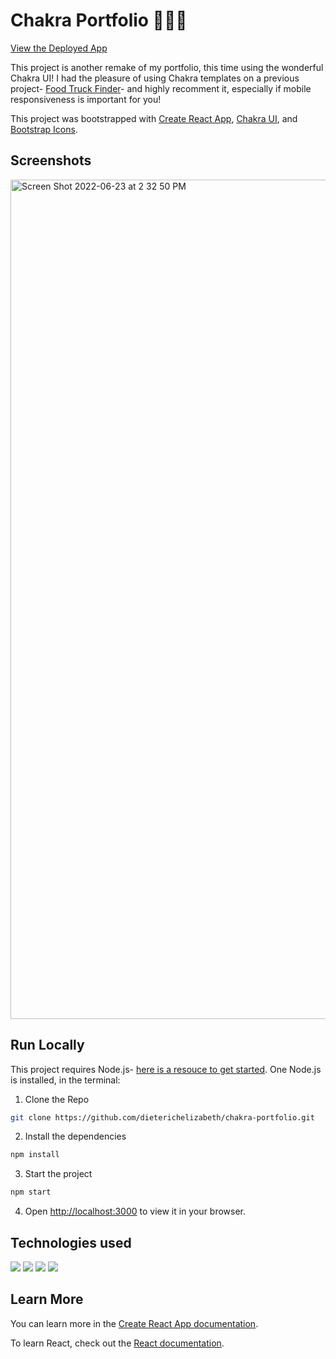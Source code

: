 # Chakra Portfolio 🍏🍐🥝

[View the Deployed App](http://dieterichelizabeth.github.io/chakra-portfolio)

This project is another remake of my portfolio, this time using the wonderful Chakra UI! I had the pleasure of using Chakra templates on a previous project- [Food Truck Finder](https://github.com/JFlo1981/FoodTruckFinder)- and highly recomment it, especially if mobile responsiveness is important for you!

This project was bootstrapped with [Create React App](https://github.com/facebook/create-react-app), [Chakra UI](https://chakra-ui.com/), and [Bootstrap Icons](https://icons.getbootstrap.com/).

## Screenshots

<img width="1343" alt="Screen Shot 2022-06-23 at 2 32 50 PM" src="https://user-images.githubusercontent.com/95142863/175382443-09ce930d-bc93-46dd-9af7-3e1420a695b7.png">

## Run Locally

This project requires Node.js- [here is a resouce to get started](https://nodejs.org/en/). One Node.js is installed, in the terminal:

1. Clone the Repo

```bash
git clone https://github.com/dieterichelizabeth/chakra-portfolio.git
```

2. Install the dependencies

```bash
npm install
```

3. Start the project

```bash
npm start
```

4. Open [http://localhost:3000](http://localhost:3000) to view it in your browser.

## Technologies used
  
<img src="https://img.shields.io/badge/Chakra--UI-319795?style=for-the-badge&logo=chakra-ui&logoColor=white" />  <img src="https://img.shields.io/badge/react%20os-0088CC?style=for-the-badge&logo=reactos&logoColor=white" /> <img src="https://img.shields.io/badge/Node%20js-339933?style=for-the-badge&logo=nodedotjs&logoColor=white" /> <img src="https://img.shields.io/badge/JavaScript-323330?style=for-the-badge&logo=javascript&logoColor=F7DF1E" />  

## Learn More

You can learn more in the [Create React App documentation](https://facebook.github.io/create-react-app/docs/getting-started).

To learn React, check out the [React documentation](https://reactjs.org/).
